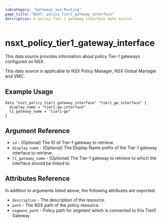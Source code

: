 ```yaml
---
subcategory: "Gateways and Routing"
page_title: "NSXT: policy_tier1_gateway_interface"
description: A policy Tier-1 gateway interface data source.
---
```


# nsxt_policy_tier1_gateway_interface

This data source provides information about policy Tier-1 gateways configured on NSX.

This data source is applicable to NSX Policy Manager, NSX Global Manager and VMC.

## Example Usage

```hcl
data "nsxt_policy_tier1_gateway_interface" "tier1_gw_interface" {
  display_name = "tier1-gw-interface"
  t1_gateway_name = "tier1-gw"
}
```

## Argument Reference

* `id` - (Optional) The ID of Tier-1 gateway to retrieve.
* `display_name` - (Optional) The Display Name prefix of the Tier-1 gateway interface to retrieve.
* `t1_gateway_name` - (Optional) The Tier-1 gateway to retrieve to which the interface should be linked to.

## Attributes Reference

In addition to arguments listed above, the following attributes are exported:

* `description` - The description of the resource.
* `path` - The NSX path of the policy resource.
* `segment_path` - Policy path for segment which is connected to this Tier0 Gateway
